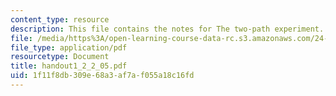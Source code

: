 ```yaml
---
content_type: resource
description: This file contains the notes for The two-path experiment.
file: /media/https%3A/open-learning-course-data-rc.s3.amazonaws.com/24-111-philosophy-of-quantum-mechanics-spring-2005/1f11f8db309e68a3af7af055a18c16fd_handout1_2_2_05.pdf
file_type: application/pdf
resourcetype: Document
title: handout1_2_2_05.pdf
uid: 1f11f8db-309e-68a3-af7a-f055a18c16fd
---
```


